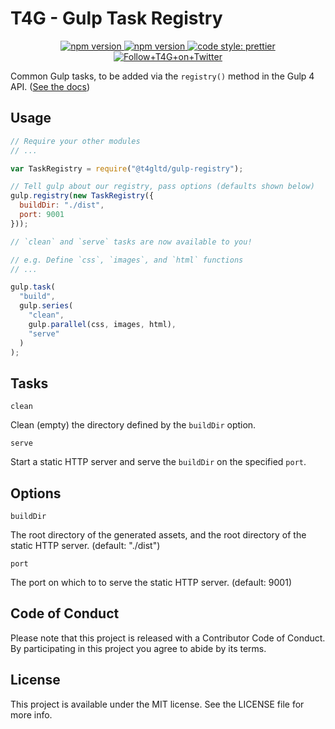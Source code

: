 # T4G - Gulp Task Registry

<p align="center">
  <a href="https://www.npmjs.com/package/@t4gltd/gulp-registry">
    <img alt="npm version" src="https://img.shields.io/npm/v/@t4gltd/gulp-registry.svg?style=flat-square">
  </a>
  <a href="https://david-dm.org/t4gltd/gulp-registry">
    <img alt="npm version" src="https://img.shields.io/david/dev/t4gltd/gulp-registry.svg?style=flat-square">
  </a>
  <a href="https://github.com/prettier/prettier">
    <img alt="code style: prettier" src="https://img.shields.io/badge/code_style-prettier-ff69b4.svg?style=flat-square">
  </a>
  <a href="https://twitter.com/T4G">
    <img alt="Follow+T4G+on+Twitter" src="https://img.shields.io/twitter/follow/t4g.svg?label=follow+T4G&style=flat-square">
  </a>
</p>

Common Gulp tasks, to be added via the `registry()` method in the Gulp 4 API. ([See the docs](https://github.com/gulpjs/gulp/blob/4.0/docs/API.md#gulpregistryregistry))

## Usage

```js
// Require your other modules
// ...

var TaskRegistry = require("@t4gltd/gulp-registry");

// Tell gulp about our registry, pass options (defaults shown below)
gulp.registry(new TaskRegistry({
  buildDir: "./dist",
  port: 9001
}));

// `clean` and `serve` tasks are now available to you!

// e.g. Define `css`, `images`, and `html` functions
// ...

gulp.task(
  "build",
  gulp.series(
    "clean",
    gulp.parallel(css, images, html),
    "serve"
  )
);
```

## Tasks

`clean`

Clean (empty) the directory defined by the `buildDir` option.

`serve`

Start a static HTTP server and serve the `buildDir` on the specified `port`.

## Options

`buildDir`

The root directory of the generated assets, and the root directory of the static HTTP server. (default: "./dist")

`port`

The port on which to to serve the static HTTP server. (default: 9001)

## Code of Conduct

Please note that this project is released with a Contributor Code of Conduct. By participating in this project you agree to abide by its terms.

## License

This project is available under the MIT license. See the LICENSE file for more info.
